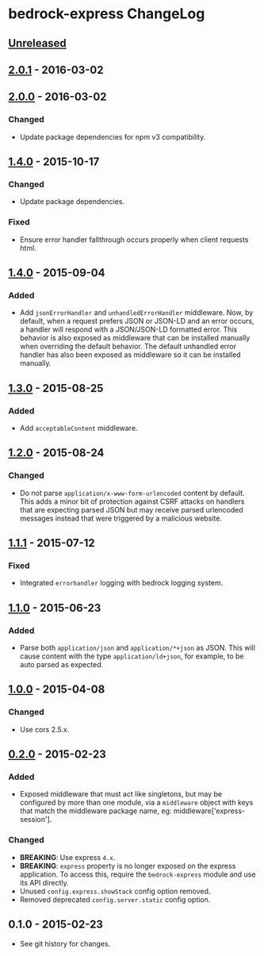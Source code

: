 # bedrock-express ChangeLog

## [Unreleased]

## [2.0.1] - 2016-03-02

## [2.0.0] - 2016-03-02

### Changed
- Update package dependencies for npm v3 compatibility.

## [1.4.0] - 2015-10-17

### Changed
- Update package dependencies.

### Fixed
- Ensure error handler fallthrough occurs properly when client requests html.

## [1.4.0] - 2015-09-04

### Added
- Add `jsonErrorHandler` and `unhandledErrorHandler` middleware. Now, by
  default, when a request prefers JSON or JSON-LD and an error occurs,
  a handler will respond with a JSON/JSON-LD formatted error. This behavior
  is also exposed as middleware that can be installed manually when overriding
  the default behavior. The default unhandled error handler has also been
  exposed as middleware so it can be installed manually.

## [1.3.0] - 2015-08-25

### Added
- Add `acceptableContent` middleware.

## [1.2.0] - 2015-08-24

### Changed
- Do not parse `application/x-www-form-urlencoded` content by default. This
  adds a minor bit of protection against CSRF attacks on handlers that are
  expecting parsed JSON but may receive parsed urlencoded messages instead
  that were triggered by a malicious website.

## [1.1.1] - 2015-07-12

### Fixed
- Integrated `errorhandler` logging with bedrock logging system.

## [1.1.0] - 2015-06-23

### Added
- Parse both `application/json` and `application/*+json` as JSON. This will
  cause content with the type `application/ld+json`, for example, to be
  auto parsed as expected.

## [1.0.0] - 2015-04-08

### Changed
- Use cors 2.5.x.

## [0.2.0] - 2015-02-23

### Added
- Exposed middleware that must act like singletons, but may be configured by
more than one module, via a `middleware` object with keys that match the
middleware package name, eg: middleware['express-session'].

### Changed
- **BREAKING**: Use express `4.x`.
- **BREAKING**: `express` property is no longer exposed on the express
application. To access this, require the `bedrock-express` module and use
its API directly.
- Unused `config.express.showStack` config option removed.
- Removed deprecated `config.server.static` config option.

## 0.1.0 - 2015-02-23

- See git history for changes.


[Unreleased]: https://github.com/digitalbazaar/bedrock-express/compare/1.4.1...HEAD
[2.0.1]: https://github.com/digitalbazaar/bedrock-express/compare/2.0.0...2.0.1
[2.0.0]: https://github.com/digitalbazaar/bedrock-express/compare/1.4.1...2.0.0
[1.4.1]: https://github.com/digitalbazaar/bedrock-express/compare/1.4.0...1.4.1
[1.4.0]: https://github.com/digitalbazaar/bedrock-express/compare/1.3.0...1.4.0
[1.3.0]: https://github.com/digitalbazaar/bedrock-express/compare/1.2.0...1.3.0
[1.2.0]: https://github.com/digitalbazaar/bedrock-express/compare/1.1.1...1.2.0
[1.1.1]: https://github.com/digitalbazaar/bedrock-express/compare/1.1.0...1.1.1
[1.1.0]: https://github.com/digitalbazaar/bedrock-express/compare/1.0.0...1.1.0
[1.0.0]: https://github.com/digitalbazaar/bedrock-express/compare/0.2.0...1.0.0
[0.2.0]: https://github.com/digitalbazaar/bedrock-express/compare/0.1.0...0.2.0

